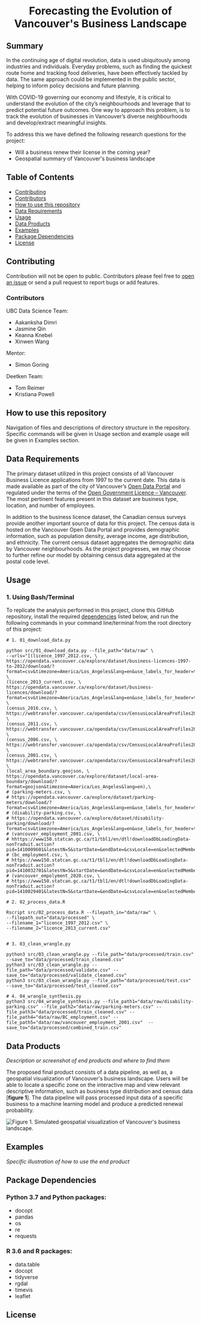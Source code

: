 <div align="center">

# Forecasting the Evolution of <br> Vancouver's Business Landscape

</div>

## Summary

In the continuing age of digital revolution, data is used ubiquitously among industries and individuals. Everyday problems, such as finding the quickest route home and tracking food deliveries, have been effectively tackled by data. The same approach could be implemented in the public sector, helping to inform policy decisions and future planning. 

With COVID-19 governing our economy and lifestyle, it is critical to understand the evolution of the city’s neighbourhoods and leverage that to predict potential future outcomes. One way to approach this problem, is to track the evolution of businesses in Vancouver’s diverse neighbourhoods and develop/extract meaningful insights. 

To address this we have defined the following research questions for the project: 

* Will a business renew their license in the coming year?  
* Geospatial summary of Vancouver's business landscape


## Table of Contents
- [Contributing](#contributing)
- [Contributors](#Contributors)
- [How to use this repository](#how-to-use-this-repository)
- [Data Requirements](#data-requirements)
- [Usage](#usage)
- [Data Products](#data-products)
- [Examples](#examples)
- [Package Dependencies](#package-dependencies)
- [License](#license)


## Contributing

Contribution will not be open to public. Contributors please feel free to [open an issue](https://github.com/deetken/evan/issues/new) or send a pull request to report bugs or add features.

### Contributors

UBC Data Science Team:

* Aakanksha Dimri
* Jasmine Qin
* Keanna Knebel
* Xinwen Wang

Mentor:

* Simon Goring

Deetken Team:

* Tom Reimer
* Kristiana Powell


## How to use this repository

Navigation of files and descriptions of directory structure in the repository. Specific commands will be given in Usage section and example usage will be given in Examples section. 


## Data Requirements

The primary dataset utilized in this project consists of all Vancouver Business Licence applications from 1997 to the current date. This data is made available as part of the city of Vancouver’s [Open Data Portal](https://opendata.vancouver.ca/pages/home/) and regulated under the terms of the [Open Government Licence – Vancouver](https://opendata.vancouver.ca/pages/licence/). The most pertinent features present in this dataset are business type, location, and number of employees.

In addition to the business licence dataset, the Canadian census surveys provide another important source of data for this project. The census data is hosted on the Vancouver Open Data Portal and provides demographic information, such as population density, average income, age distribution, and ethnicity. The current census dataset aggregates the demographic data by Vancouver neighbourhoods. As the project progresses, we may choose to further refine our model by obtaining census data aggregated at the postal code level.


## Usage

### 1. Using Bash/Terminal 

To replicate the analysis performed in this project, clone this GitHub repository, install the required [dependencies](#package-dependencies) listed below, and run the following commands in your command line/terminal from the root directory of this project:


```{bash}
# 1. 01_download_data.py

python src/01_download_data.py --file_path="data/raw" \
--urls="[(licence_1997_2012.csv, \
https://opendata.vancouver.ca/explore/dataset/business-licences-1997-to-2012/download/?format=csv&timezone=America/Los_Angeles&lang=en&use_labels_for_header=true&csv_separator=%3B), \
(licence_2013_current.csv, \
https://opendata.vancouver.ca/explore/dataset/business-licences/download/?format=csv&timezone=America/Los_Angeles&lang=en&use_labels_for_header=true&csv_separator=%3B), \
(census_2016.csv, \
https://webtransfer.vancouver.ca/opendata/csv/CensusLocalAreaProfiles2016.csv), \
(census_2011.csv, \
https://webtransfer.vancouver.ca/opendata/csv/CensusLocalAreaProfiles2011.csv), \
(census_2006.csv, \
https://webtransfer.vancouver.ca/opendata/csv/CensusLocalAreaProfiles2006.csv), \
(census_2001.csv, \
https://webtransfer.vancouver.ca/opendata/csv/CensusLocalAreaProfiles2001.csv), \
(local_area_boundary.geojson, \
https://opendata.vancouver.ca/explore/dataset/local-area-boundary/download/?format=geojson&timezone=America/Los_Angeles&lang=en),\
# (parking-meters.csv, \
# https://opendata.vancouver.ca/explore/dataset/parking-meters/download/?format=csv&timezone=America/Los_Angeles&lang=en&use_labels_for_header=true&csv_separator=%3B),\
# (disability-parking.csv, \
# https://opendata.vancouver.ca/explore/dataset/disability-parking/download/?format=csv&timezone=America/Los_Angeles&lang=en&use_labels_for_header=true&csv_separator=%3B),\
# (vancouver_employment_2001.csv, \
# hhttps://www150.statcan.gc.ca/t1/tbl1/en/dtl!downloadDbLoadingData-nonTraduit.action?pid=1410009601&latestN=5&startDate=&endDate=&csvLocale=en&selectedMembers=%5B%5B13%2C35%2C7%2C30%2C24%2C26%2C6%2C9%2C21%2C17%2C12%2C23%2C33%2C16%2C34%2C31%2C29%2C10%2C4%2C18%2C8%2C27%2C25%2C28%2C22%2C14%2C2%2C11%2C19%2C1%2C3%2C20%2C32%2C5%2C15%5D%2C%5B8%5D%2C%5B1%5D%2C%5B1%5D%5D),\
# (bc_employment.csv, \
# https://www150.statcan.gc.ca/t1/tbl1/en/dtl!downloadDbLoadingData-nonTraduit.action?pid=1410032701&latestN=5&startDate=&endDate=&csvLocale=en&selectedMembers=%5B%5B1%5D%2C%5B3%5D%2C%5B1%2C3%2C2%5D%2C%5B16%2C10%2C5%2C18%2C20%2C22%2C7%2C13%2C3%2C8%2C12%2C11%2C1%2C19%2C17%2C6%2C9%2C21%2C4%2C15%2C2%2C14%5D%5D),\
# (vancouver_empolyment_2020.csv, \
# https://www150.statcan.gc.ca/t1/tbl1/en/dtl!downloadDbLoadingData-nonTraduit.action?pid=1410029401&latestN=5&startDate=&endDate=&csvLocale=en&selectedMembers=%5B%5B18%2C43%2C31%2C27%2C45%2C9%2C13%2C3%2C15%2C14%2C26%2C17%2C42%2C37%2C20%2C39%2C19%2C35%2C28%2C12%2C40%2C25%2C30%2C29%2C8%2C2%2C33%2C11%2C38%2C16%2C5%2C41%2C4%2C34%2C10%2C7%2C44%2C23%2C1%2C22%2C6%2C36%2C21%2C24%2C46%2C32%5D%2C%5B5%5D%2C%5B1%5D%2C%5B1%5D%5D)]"

# 2. 02_process_data.R

Rscript src/02_process_data.R --filepath_in="data/raw" \
--filepath_out="data/processed" \
--filename_1="licence_1997_2012.csv" \
--filename_2="licence_2013_current.csv"


# 3. 03_clean_wrangle.py

python3 src/03_clean_wrangle.py --file_path="data/processed/train.csv" --save_to="data/processed/train_cleaned.csv"
python3 src/03_clean_wrangle.py --file_path="data/processed/validate.csv" --save_to="data/processed/validate_cleaned.csv"
python3 src/03_clean_wrangle.py --file_path="data/processed/test.csv" --save_to="data/processed/test_cleaned.csv"

# 4. 04_wrangle_synthesis.py
python3 src/04_wrangle_synthesis.py --file_path1="data/raw/disability-parking.csv" --file_path2="data/raw/parking-meters.csv" --file_path3="data/processed/train_cleaned.csv" --file_path4="data/raw/BC_employment.csv" --file_path5="data/raw/vancouver_employment_2001.csv"  --save_to="data/processed/combined_train.csv" 
```

## Data Products

*Description or screenshot of end products and where to find them*

The proposed final product consists of a data pipeline, as well as, a geospatial visualization of Vancouver's business landscape. Users will be able to locate a specific zone on the interactive map and view relevant descriptive information, such as business type distribution and census data [**figure 1**]. The data pipeline will pass processed input data of a specific business to a machine learning model and produce a predicted renewal probability.

![**Figure 1.** Simulated geospatial visualization of Vancouver's business landscape.](figures/end_prod_prop.png)

## Examples

*Specific illustration of how to use the end product*


## Package Dependencies

### Python 3.7 and Python packages:

- docopt 
- pandas 
- os
- re
- requests

### R 3.6 and R packages:

- data.table
- docopt
- tidyverse
- rgdal
- timevis
- leaflet


## License
